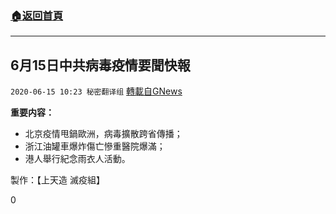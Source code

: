 ###  [:house:返回首頁](https://github.com/ourhimalayas/txt)
---

## 6月15日中共病毒疫情要聞快報
`2020-06-15 10:23 秘密翻译组` [轉載自GNews](https://gnews.org/zh-hant/234915/)

**重要内容：**

- 北京疫情甩鍋歐洲，病毒擴散跨省傳播；
- 浙江油罐車爆炸傷亡慘重醫院爆滿；
- 港人舉行紀念雨衣人活動。




製作：【上天造 滅疫組】

0
